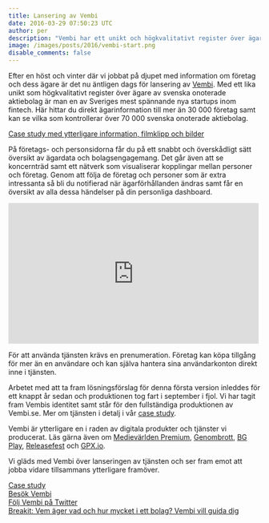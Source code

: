 ```yaml
---
title: Lansering av Vembi
date: 2016-03-29 07:50:23 UTC
author: per
description: "Vembi har ett unikt och högkvalitativt register över ägare av svenska onoterade aktiebolag är man en av Sveriges mest spännande nya startups inom fintech. Här hittar du direkt ägarinformation till mer än 30 000 företag samt kan se vilka som kontrollerar över 70 000 svenska onoterade aktiebolag."
image: /images/posts/2016/vembi-start.png
disable_comments: false
---
```


Efter en höst och vinter där vi jobbat på djupet med information om företag och dess ägare är det nu äntligen dags för lansering av [Vembi](https://www.vembi.se). Med ett lika unikt som högkvalitativt register över ägare av svenska onoterade aktiebolag är man en av Sveriges mest spännande nya startups inom fintech. Här hittar du direkt ägarinformation till mer än 30 000 företag samt kan se vilka som kontrollerar över 70 000 svenska onoterade aktiebolag.

[Case study med ytterligare information, filmklipp och bilder](/case/vembi)

På företags- och personsidorna får du på ett snabbt och överskådligt sätt översikt av ägardata och bolagsengagemang. Det går även att se koncernträd samt ett nätverk som visualiserar kopplingar mellan personer och företag. Genom att följa de företag och personer som är extra intressanta så bli du notifierad när ägarförhållanden ändras samt får en översikt av alla dessa händelser på din personliga dashboard.

<iframe src="https://player.vimeo.com/video/157131115" width="500" height="281" frameborder="0" webkitallowfullscreen mozallowfullscreen allowfullscreen></iframe>
<br>

För att använda tjänsten krävs en prenumeration. Företag kan köpa tillgång för mer än en användare och kan själva hantera sina användarkonton direkt inne i tjänsten.

Arbetet med att ta fram lösningsförslag för denna första version inleddes för ett knappt år sedan och produktionen tog fart i september i fjol. Vi har tagit fram Vembis identitet samt står för den fullständiga produktionen av Vembi.se. Mer om  tjänsten i detalj i vår [case study](/case/vembi).

Vembi är ytterligare en i raden av digitala produkter och tjänster vi producerat. Läs gärna även om [Medievärlden Premium](/case/medievarlden-premium), [Genombrott](/case/genombrott), [BG Play](/case/bgplay), [Releasefest](/case/releasefest) och [GPX.io](/case/gpxio).

Vi gläds med Vembi över lanseringen av tjänsten och ser fram emot att jobba vidare tillsammans ytterligare framöver.

[Case study](/case/vembi)  
[Besök Vembi](https://www.vembi.se)  
[Följ Vembi på Twitter](https://twitter.com/VembiAB)  
[Breakit: Vem äger vad och hur mycket i ett bolag? Vembi vill guida dig](http://www.breakit.se/artikel/3058/vem-ager-vad-och-hur-mycket-i-ett-bolag-vembi-vill-guida-dig)

